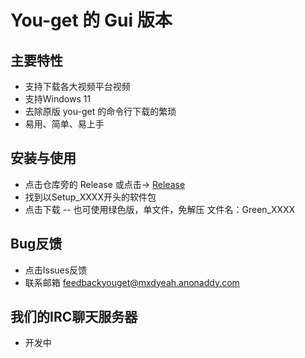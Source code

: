 # You-get 的 Gui 版本

## 主要特性
- 支持下载各大视频平台视频
- 支持Windows 11
- 去除原版 you-get 的命令行下载的繁琐
- 易用、简单、易上手

## 安装与使用
- 点击仓库旁的 Release 或点击→ [Release](https://github.com/mxd0123456/you-get-gui/releases "Release")
- 找到以Setup_XXXX开头的软件包
- 点击下载
-- 也可使用绿色版，单文件，免解压 文件名：Green_XXXX

## Bug反馈
- 点击Issues反馈
- 联系邮箱 feedbackyouget@mxdyeah.anonaddy.com

## 我们的IRC聊天服务器
- 开发中

